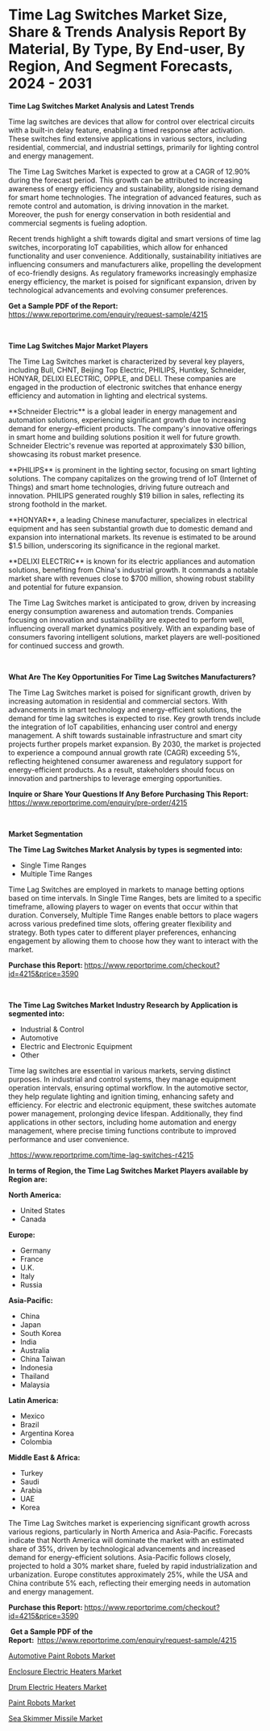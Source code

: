 <p><h1>Time Lag Switches Market Size, Share & Trends Analysis Report By Material, By Type, By End-user, By Region, And Segment Forecasts, 2024 - 2031</h1></p><p><strong>Time Lag Switches Market Analysis and Latest Trends</strong></p>
<p><p>Time lag switches are devices that allow for control over electrical circuits with a built-in delay feature, enabling a timed response after activation. These switches find extensive applications in various sectors, including residential, commercial, and industrial settings, primarily for lighting control and energy management.</p><p>The Time Lag Switches Market is expected to grow at a CAGR of 12.90% during the forecast period. This growth can be attributed to increasing awareness of energy efficiency and sustainability, alongside rising demand for smart home technologies. The integration of advanced features, such as remote control and automation, is driving innovation in the market. Moreover, the push for energy conservation in both residential and commercial segments is fueling adoption.</p><p>Recent trends highlight a shift towards digital and smart versions of time lag switches, incorporating IoT capabilities, which allow for enhanced functionality and user convenience. Additionally, sustainability initiatives are influencing consumers and manufacturers alike, propelling the development of eco-friendly designs. As regulatory frameworks increasingly emphasize energy efficiency, the market is poised for significant expansion, driven by technological advancements and evolving consumer preferences.</p></p>
<p><strong>Get a Sample PDF of the Report:&nbsp;</strong> <a href="https://www.reportprime.com/enquiry/request-sample/4215">https://www.reportprime.com/enquiry/request-sample/4215</a></p>
<p>&nbsp;</p>
<p><strong>Time Lag Switches Major Market Players</strong></p>
<p><p>The Time Lag Switches market is characterized by several key players, including Bull, CHNT, Beijing Top Electric, PHILIPS, Huntkey, Schneider, HONYAR, DELIXI ELECTRIC, OPPLE, and DELI. These companies are engaged in the production of electronic switches that enhance energy efficiency and automation in lighting and electrical systems.</p><p>**Schneider Electric** is a global leader in energy management and automation solutions, experiencing significant growth due to increasing demand for energy-efficient products. The company's innovative offerings in smart home and building solutions position it well for future growth. Schneider Electric's revenue was reported at approximately $30 billion, showcasing its robust market presence.</p><p>**PHILIPS** is prominent in the lighting sector, focusing on smart lighting solutions. The company capitalizes on the growing trend of IoT (Internet of Things) and smart home technologies, driving future outreach and innovation. PHILIPS generated roughly $19 billion in sales, reflecting its strong foothold in the market.</p><p>**HONYAR**, a leading Chinese manufacturer, specializes in electrical equipment and has seen substantial growth due to domestic demand and expansion into international markets. Its revenue is estimated to be around $1.5 billion, underscoring its significance in the regional market.</p><p>**DELIXI ELECTRIC** is known for its electric appliances and automation solutions, benefiting from China's industrial growth. It commands a notable market share with revenues close to $700 million, showing robust stability and potential for future expansion.</p><p>The Time Lag Switches market is anticipated to grow, driven by increasing energy consumption awareness and automation trends. Companies focusing on innovation and sustainability are expected to perform well, influencing overall market dynamics positively. With an expanding base of consumers favoring intelligent solutions, market players are well-positioned for continued success and growth.</p></p>
<p>&nbsp;</p>
<p><strong>What Are The Key Opportunities For Time Lag Switches Manufacturers?</strong></p>
<p><p>The Time Lag Switches market is poised for significant growth, driven by increasing automation in residential and commercial sectors. With advancements in smart technology and energy-efficient solutions, the demand for time lag switches is expected to rise. Key growth trends include the integration of IoT capabilities, enhancing user control and energy management. A shift towards sustainable infrastructure and smart city projects further propels market expansion. By 2030, the market is projected to experience a compound annual growth rate (CAGR) exceeding 5%, reflecting heightened consumer awareness and regulatory support for energy-efficient products. As a result, stakeholders should focus on innovation and partnerships to leverage emerging opportunities.</p></p>
<p><strong>Inquire or Share Your Questions If Any Before Purchasing This Report:</strong> <a href="https://www.reportprime.com/enquiry/pre-order/4215">https://www.reportprime.com/enquiry/pre-order/4215</a></p>
<p>&nbsp;</p>
<p><strong>Market Segmentation</strong></p>
<p><strong>The Time Lag Switches Market Analysis by types is segmented into:</strong></p>
<p><ul><li>Single Time Ranges</li><li>Multiple Time Ranges</li></ul></p>
<p><p>Time Lag Switches are employed in markets to manage betting options based on time intervals. In Single Time Ranges, bets are limited to a specific timeframe, allowing players to wager on events that occur within that duration. Conversely, Multiple Time Ranges enable bettors to place wagers across various predefined time slots, offering greater flexibility and strategy. Both types cater to different player preferences, enhancing engagement by allowing them to choose how they want to interact with the market.</p></p>
<p><strong>Purchase this Report:&nbsp;</strong><a href="https://www.reportprime.com/checkout?id=4215&price=3590">https://www.reportprime.com/checkout?id=4215&price=3590</a></p>
<p>&nbsp;</p>
<p><strong>The Time Lag Switches Market Industry Research by Application is segmented into:</strong></p>
<p><ul><li>Industrial & Control</li><li>Automotive</li><li>Electric and Electronic Equipment</li><li>Other</li></ul></p>
<p><p>Time lag switches are essential in various markets, serving distinct purposes. In industrial and control systems, they manage equipment operation intervals, ensuring optimal workflow. In the automotive sector, they help regulate lighting and ignition timing, enhancing safety and efficiency. For electric and electronic equipment, these switches automate power management, prolonging device lifespan. Additionally, they find applications in other sectors, including home automation and energy management, where precise timing functions contribute to improved performance and user convenience.</p></p>
<p><a href="https://www.reportprime.com/time-lag-switches-r4215">&nbsp;https://www.reportprime.com/time-lag-switches-r4215</a></p>
<p><strong>In terms of Region, the Time Lag Switches Market Players available by Region are:</strong></p>
<p>
    <p> <strong> North America: </strong>
        <ul>
            <li>United States</li>
            <li>Canada</li>
        </ul>
        </p> 
    <p> <strong> Europe: </strong>
        <ul>
            <li>Germany</li>
            <li>France</li>
            <li>U.K.</li>
            <li>Italy</li>
            <li>Russia</li>
        </ul>
        </p> 
    <p> <strong> Asia-Pacific: </strong>
        <ul>
            <li>China</li>
            <li>Japan</li>
            <li>South Korea</li>
            <li>India</li>
            <li>Australia</li>
            <li>China Taiwan</li>
            <li>Indonesia</li>
            <li>Thailand</li>
            <li>Malaysia</li>
        </ul>
        </p> 
    <p> <strong> Latin America: </strong>
        <ul>
            <li>Mexico</li>
            <li>Brazil</li>
            <li>Argentina Korea</li>
            <li>Colombia</li>
        </ul>
        </p> 
    <p> <strong> Middle East & Africa: </strong>
        <ul>
            <li>Turkey</li>
            <li>Saudi</li>
            <li>Arabia</li>
            <li>UAE</li>
            <li>Korea</li>
        </ul>
    </p>
    </p>
<p><p>The Time Lag Switches market is experiencing significant growth across various regions, particularly in North America and Asia-Pacific. Forecasts indicate that North America will dominate the market with an estimated share of 35%, driven by technological advancements and increased demand for energy-efficient solutions. Asia-Pacific follows closely, projected to hold a 30% market share, fueled by rapid industrialization and urbanization. Europe constitutes approximately 25%, while the USA and China contribute 5% each, reflecting their emerging needs in automation and energy management.</p></p>
<p><strong>Purchase this Report: </strong><a href="https://www.reportprime.com/checkout?id=4215&price=3590">https://www.reportprime.com/checkout?id=4215&price=3590</a></p>
<p>&nbsp;<strong>Get a Sample PDF of the Report:&nbsp;&nbsp;</strong><a href="https://www.reportprime.com/enquiry/request-sample/4215">https://www.reportprime.com/enquiry/request-sample/4215</a></p>
<p><strong></strong></p>
<p><p><a href="https://www.linkedin.com/pulse/automotive-paint-robots-market-evolution-global-trends-regional-kfire?trackingId=ACGNSQoDR3apVNqXG1tOWA%3D%3D">Automotive Paint Robots Market</a></p><p><a href="https://issuu.com/reportprime-2/docs/enclosure-electric-heaters-market-s_2ec127fb96a79a">Enclosure Electric Heaters Market</a></p><p><a href="https://issuu.com/reportprime-2/docs/drum-electric-heaters-market-size-2_e299f8776ce7b1">Drum Electric Heaters Market</a></p><p><a href="https://www.linkedin.com/pulse/paint-robots-market-research-report-includes-analysis-size-share-rku2e?trackingId=FD4O%2FBqUQdSb2r5V%2F6kjDQ%3D%3D">Paint Robots Market</a></p><p><a href="https://www.linkedin.com/pulse/sea-skimmer-missile-market-size-share-analysis-growth-trends-gayte?trackingId=FQtqmafwQdyjkcOXTklqHg%3D%3D">Sea Skimmer Missile Market</a></p></p>